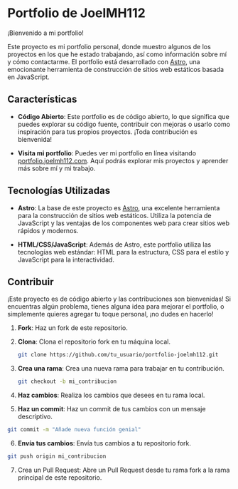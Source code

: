 # Portfolio de JoelMH112

¡Bienvenido a mi portfolio!

Este proyecto es mi portfolio personal, donde muestro algunos de los proyectos en los que he estado trabajando, así como información sobre mí y cómo contactarme. El portfolio está desarrollado con [Astro](https://astro.build/), una emocionante herramienta de construcción de sitios web estáticos basada en JavaScript.

## Características

- **Código Abierto**: Este portfolio es de código abierto, lo que significa que puedes explorar su código fuente, contribuir con mejoras o usarlo como inspiración para tus propios proyectos. ¡Toda contribución es bienvenida!
  
- **Visita mi portfolio**: Puedes ver mi portfolio en línea visitando [portfolio.joelmh112.com](https://portfolio.joelmh112.com). Aquí podrás explorar mis proyectos y aprender más sobre mí y mi trabajo.

## Tecnologías Utilizadas

- **Astro**: La base de este proyecto es [Astro](https://astro.build/), una excelente herramienta para la construcción de sitios web estáticos. Utiliza la potencia de JavaScript y las ventajas de los componentes web para crear sitios web rápidos y modernos.

- **HTML/CSS/JavaScript**: Además de Astro, este portfolio utiliza las tecnologías web estándar: HTML para la estructura, CSS para el estilo y JavaScript para la interactividad.

## Contribuir

¡Este proyecto es de código abierto y las contribuciones son bienvenidas! Si encuentras algún problema, tienes alguna idea para mejorar el portfolio, o simplemente quieres agregar tu toque personal, ¡no dudes en hacerlo!

1. **Fork**: Haz un fork de este repositorio.

2. **Clona**: Clona el repositorio fork en tu máquina local.

   ```bash
   git clone https://github.com/tu_usuario/portfolio-joelmh112.git
   ```
3. **Crea una rama**: Crea una nueva rama para trabajar en tu contribución.
   ```bash
   git checkout -b mi_contribucion
   ```
4. **Haz cambios**: Realiza los cambios que desees en tu rama local.
5. **Haz un commit**: Haz un commit de tus cambios con un mensaje descriptivo.
  ```bash
  git commit -m "Añade nueva función genial"
  ```
6. **Envía tus cambios**: Envía tus cambios a tu repositorio fork.
  ```bash
  git push origin mi_contribucion
  ```
7. Crea un Pull Request: Abre un Pull Request desde tu rama fork a la rama principal de este repositorio.
